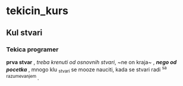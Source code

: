 # tekicin_kurs

## Kul stvari
### Tekica programer

**prva stvar** , _treba krenuti od osnovnih stvari_, ~ne on kraja~ , **_nego od pocetka_** , mnogo klu <sub> stvari </sub> se mooze nauciti, kada se stvari radi <sup> sa razumevanjem </sup>. 



